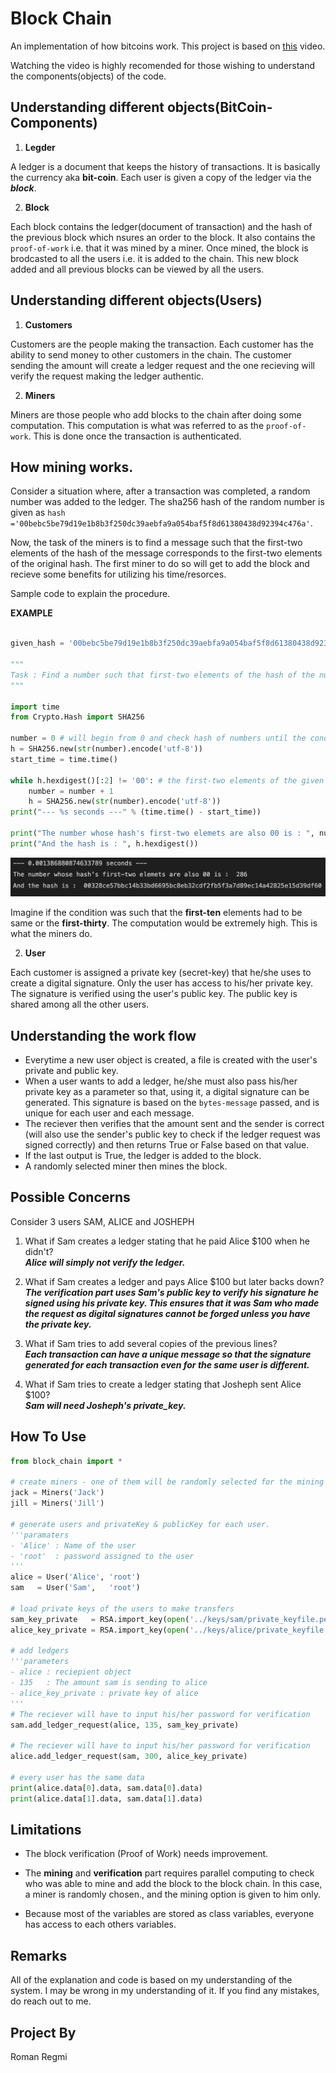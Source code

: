 # Block Chain
An implementation of how bitcoins work. This project is based on [this](https://www.youtube.com/watch?v=bBC-nXj3Ng4&list=WL&index=29) video. 

Watching the video is highly recomended for those wishing to understand the components(objects) of the code.

## Understanding different objects(BitCoin-Components)
1. **Legder**

A ledger is a document that keeps the history of transactions. It is basically the currency aka **bit-coin**. Each user is given a copy of the ledger via the ***block***.

2. **Block**

Each block contains the ledger(document of transaction) and the hash of the previous block which nsures an order to the block. It also contains the ```proof-of-work``` i.e. that it was mined by a miner. Once mined, the block is brodcasted to all the users i.e. it is added to the chain. This new block added and all previous blocks can be viewed by all the users. 
 
 ## Understanding different objects(Users)

1. **Customers**

Customers are the people making the transaction. Each customer has the ability to send money to other customers in the chain. The customer sending the amount will create a ledger request and the one recieving will verify the request making the ledger authentic.  

2. **Miners**

Miners are those people who add blocks to the chain after doing some computation. This computation is what was referred to as the `proof-of-work`.  This is done once the transaction is authenticated. 

## How mining works.

Consider a situation where, after a transaction was completed, a random number was added to the ledger. The sha256 hash of the random number is given as `hash ='00bebc5be79d19e1b8b3f250dc39aebfa9a054baf5f8d61380438d92394c476a'`. 

Now, the task of the miners is to find a message such that the first-two elements of the hash of the message corresponds to the first-two elements of the original hash. The first miner to do so will get to add the block and recieve some benefits for utilizing his time/resorces. 

Sample code to explain the procedure.

**EXAMPLE**
```python

given_hash = '00bebc5be79d19e1b8b3f250dc39aebfa9a054baf5f8d61380438d92394c476a'

"""
Task : Find a number such that first-two elements of the hash of the number corresponds to the first-two elements of the given_hash
"""

import time
from Crypto.Hash import SHA256

number = 0 # will begin from 0 and check hash of numbers until the condition is met
h = SHA256.new(str(number).encode('utf-8'))
start_time = time.time()

while h.hexdigest()[:2] != '00': # the first-two elements of the given hash is 00
    number = number + 1
    h = SHA256.new(str(number).encode('utf-8'))
print("--- %s seconds ---" % (time.time() - start_time))

print("The number whose hash's first-two elemets are also 00 is : ", number)
print("And the hash is : ", h.hexdigest())
```
<img src='pics/output.png'>

Imagine if the condition was such that the **first-ten** elements had to be same or the **first-thirty**.
The computation would be extremely high. This is what the miners do. 

2. **User**

Each customer is assigned a private key (secret-key) that he/she uses to create a digital signature. Only the user has access to his/her private key. The signature is verified using the user's public key. The public key is shared among all the other users.

## Understanding the work flow
- Everytime a new user object is created, a file is created with the user's private and public key.
- When a user wants to add a ledger, he/she must also pass his/her private key as a parameter so that, using it, a digital signature can be generated. This signature is based on the `bytes-message` passed, and is unique for each user and each message.  
- The reciever then verifies that the amount sent and the sender is correct (will also use the sender's public key to check if the ledger request was signed correctly) and then returns True or False based on that value.
- If the last output is True, the ledger is added to the block.
- A randomly selected miner then mines the block.

## Possible Concerns
Consider 3 users SAM, ALICE and JOSHEPH

1. What if Sam creates a ledger stating that he paid Alice $100 when he didn't?<br>
   ***Alice will simply not verify the ledger.***

2. What if Sam creates a ledger and pays Alice $100 but later backs down?<br>
   ***The verification part uses Sam's public key to verify his signature he signed using his private key. This ensures that it was Sam who made the request as digital signatures cannot be forged unless you have the private key.***  

3. What if Sam tries to add several copies of the previous lines?<br>
   ***Each transaction can have a unique message so that the signature generated for each transaction even for the same user is different.***

3. What if Sam tries to create a ledger stating that Josheph sent Alice $100?<br>
   ***Sam will need Josheph's private_key.***

## How To Use
```python 
from block_chain import *

# create miners - one of them will be randomly selected for the mining process
jack = Miners('Jack')
jill = Miners('Jill')

# generate users and privateKey & publicKey for each user.
'''paramaters
- 'Alice' : Name of the user
- 'root'  : password assigned to the user
''' 
alice = User('Alice', 'root') 
sam   = User('Sam',   'root')

# load private keys of the users to make transfers
sam_key_private   = RSA.import_key(open('../keys/sam/private_keyfile.pem').read()) 
alice_key_private = RSA.import_key(open('../keys/alice/private_keyfile.pem').read())

# add ledgers
'''parameters
- alice : reciepient object
- 135   : The amount sam is sending to alice
- alice_key_private : private key of alice 
'''
# The reciever will have to input his/her password for verification 
sam.add_ledger_request(alice, 135, sam_key_private) 

# The reciever will have to input his/her password for verification 
alice.add_ledger_request(sam, 300, alice_key_private)

# every user has the same data
print(alice.data[0].data, sam.data[0].data)
print(alice.data[1].data, sam.data[1].data)
```

## Limitations
- The block verification (Proof of Work) needs improvement.

- The **mining** and **verification** part requires parallel computing to check who was able to mine and add the block to the block chain. In this case, a miner is randomly chosen., and the mining option is given to him only. 

- Because most of the variables are stored as class variables, everyone has access to each others variables.

## Remarks
All of the explanation and code is based on my understanding of the system. I may be wrong in my understanding of it. If you find any mistakes, do reach out to me. 

## Project By
Roman Regmi
